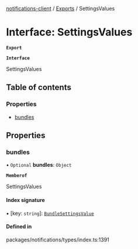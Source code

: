 [notifications-client](../README.md) / [Exports](../modules.md) / SettingsValues

# Interface: SettingsValues

**`Export`**

**`Interface`**

SettingsValues

## Table of contents

### Properties

- [bundles](SettingsValues.md#bundles)

## Properties

### bundles

• `Optional` **bundles**: `Object`

**`Memberof`**

SettingsValues

#### Index signature

▪ [key: `string`]: [`BundleSettingsValue`](BundleSettingsValue.md)

#### Defined in

packages/notifications/types/index.ts:1391
